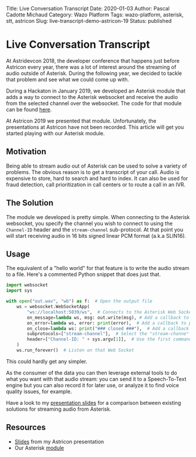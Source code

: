 Title: Live Conversation Transcript
Date: 2020-01-03
Author: Pascal Cadotte Michaud
Category: Wazo Platform
Tags: wazo-platform, asterisk, stt, astricon
Slug: live-transcript-demo-astricon-19
Status: published

# Live Conversation Transcript

At Astridevcon 2018, the developer conference that happens just before Astricon
every year, there was a lot of interest around the streaming of audio outside of
Asterisk. During the following year, we decided to tackle that problem and see
what we could come up with.

During a Hackaton in January 2019, we developed an Asterisk module that adds a
way to connect to the Asterisk websocket and receive the audio from the selected
channel over the websocket. The code for that module can be found
[here](https://github.com/sboily/wazo-hackathon-asterisk-stream-module).

At Astricon 2019 we presented that module. Unfortunately, the presentations at
Astricon have not been recorded. This article will get you started playing with
our Asterisk module.


## Motivation

Being able to stream audio out of Asterisk can be used to solve a variety of
problems. The obvious reason is to get a transcript of your call. Audio is
expensive to store, hard to search and hard to index. It can also be used for
fraud detection, call prioritization in call centers or to route a call in an IVR.


## The Solution

The module we developed is pretty simple. When connecting to the Asterisk
websocket, you specify the channel you wish to connect to using the `Channel-ID`
header and the `stream-channel` sub-protocol. At that point you will start
receiving audio in 16 bits signed linear PCM format (a.k.a SLIN16).


## Usage

The equivalent of a "hello world" for that feature is to write the audio stream to a
file. Here's a commented Python snippet that does just that.

```python
import websocket
import sys

with open("out.wav", "wb") as f:  # Open the output file
    ws = websocket.WebSocketApp(
        "ws://localhost:5039/ws",  # Connects to the Asterisk Web Socket
        on_message=lambda ws, msg: out.write(msg), # Add a callback to write incoming messages to the file
        on_error=lambda ws, error: print(error),  # Add a callback to print all errors
        on_close=lambda ws: print("### closed ###"),  # Add a callback to see when the Web Socket gets closed
        subprotocols=["stream-channel"],  # Select the "stream-channe" sub-protocol
        header=["Channel-ID: " + sys.argv[1]],  # Use the first command line argument to specify the channel
    )
    ws.run_forever()  # Listen on that Web Socket
```

This could hardly get any simpler.

As the consumer of the data you can then leverage external tools to do what you
want with that audio stream: you can send it to a Speech-To-Text engine but you
can also record it for later use, or analyze it to find voice quality issues, for example.

Have a look to my [presentation
slides](https://www.slideshare.net/PascalCadotteMichaud/getting-a-livetranscriptofyourcallusingtheari)
for a comparison between existing solutions for streaming audio from Asterisk.


## Resources

* [Slides](https://www.slideshare.net/PascalCadotteMichaud/getting-a-livetranscriptofyourcallusingtheari) from my Astricon presentation
* Our Asterisk [module](https://github.com/sboily/wazo-hackathon-asterisk-stream-module)

